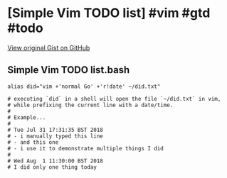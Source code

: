 # [Simple Vim TODO list] #vim #gtd #todo

[View original Gist on GitHub](https://gist.github.com/Integralist/df829fd78bda3d593fa00e67e10f8436)

## Simple Vim TODO list.bash

```shell
alias did="vim +'normal Go' +'r!date' ~/did.txt"

# executing `did` in a shell will open the file `~/did.txt` in vim,
# while prefixing the current line with a date/time.
#
# Example...
#
# Tue Jul 31 17:31:35 BST 2018
# - i manually typed this line
# - and this one
# - i use it to demonstrate multiple things I did
#
# Wed Aug  1 11:30:00 BST 2018
# I did only one thing today
```

